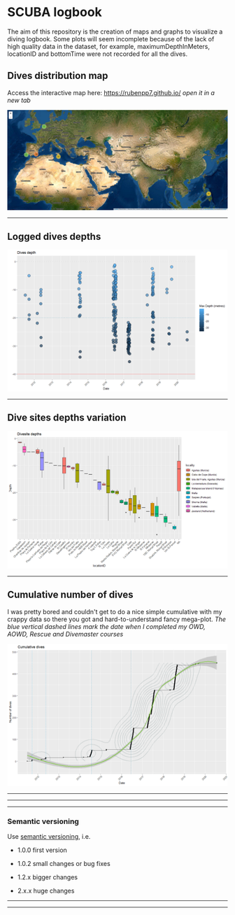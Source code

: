 # SCUBA logbook

The aim of this repository is the creation of maps and graphs to visualize a diving logbook.
Some plots will seem incomplete because of the lack of high quality data in the dataset, for example, maximumDepthInMeters, locationID and bottomTime were not recorded for all the dives.

## Dives distribution map

Access the interactive map here:
<a href="https://rubenpp7.github.io/" target="_blank">https://rubenpp7.github.io/</a> <i> open it in a new tab </i>


![distribution](images/logbook_map2.png)

***


## Logged dives depths

![logged_depths](images/logged_depths.png)  

***


## Dive sites depths variation

![divesite_depths](images/divesite_depths.png)

***


## Cumulative number of dives
I was pretty bored and couldn't get to do a nice simple cumulative with my crappy data so there you got and hard-to-understand fancy mega-plot.
<i> The blue vertical dashed lines mark the date when I completed my OWD, AOWD, Rescue and Divemaster courses </i>

![cum_dives](images/cum_dives.png)  

***
***  
***


###  Semantic versioning
Use [semantic versioning](https://semver.org/), i.e. 

* 1.0.0 first version

* 1.0.2 small changes or bug fixes

* 1.2.x bigger changes

* 2.x.x huge changes

***  
***

<!-- ### Contact -->
<!-- * [Twitter](https://twitter.com/maikspaik) -->
<!-- * [Instagram](https://www.instagram.com/ruben.pperez/?hl=en) -->
